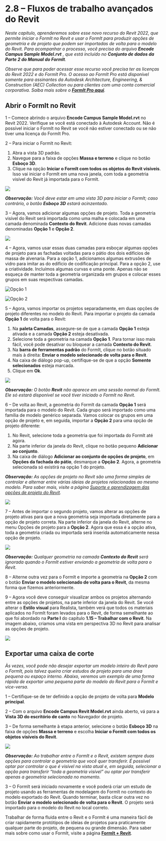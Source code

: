# 2.8 – Fluxos de trabalho avançados do Revit

_Neste capítulo, aprenderemos sobre esse novo recurso do Revit 2022, que permite iniciar o FormIt no Revit e usar o FormIt para produzir opções de geometria e de projeto que podem ser importadas de volta para o modelo do Revit. Para acompanhar o processo, você precisa do arquivo_ _**Encode Campus Sample Model.rvt**_ _, que está incluído no_ _**Conjunto de dados da Parte 2 do Manual do FormIt**._

_Observe que para poder acessar esse recurso você precisa ter as licenças do Revit 2022 e do FormIt Pro. O acesso ao FormIt Pro está disponível somente para assinantes da Autodesk Architecture, Engineering, & Construction \(AEC\) Collection ou para clientes com uma conta comercial corporativa. Saiba mais sobre o_ [_**FormIt Pro aqui**_](https://formit.autodesk.com/#pro-callout)_._

## Abrir o FormIt no Revit

1 – Comece abrindo o arquivo **Encode Campus Sample Model.rvt** no Revit 2022. Verifique se você está conectado à Autodesk Account. Não é possível iniciar o FormIt no Revit se você não estiver conectado ou se não tiver uma licença do FormIt Pro.

2 – Para iniciar o FormIt no Revit:

1. Abra a vista 3D padrão.
2. Navegue para a faixa de opções **Massa e terreno** e clique no botão **Esboço 3D**.
3. Clique na opção **Iniciar o FormIt com todos os objetos do Revit visíveis**. Isso vai iniciar o FormIt em uma nova janela, com toda a geometria visível do Revit já importada para o FormIt. 

![](../../.gitbook/assets/0%20%2822%29.png)

_**Observação:**_ _Você deve estar em uma vista 3D para iniciar o FormIt; caso contrário, o botão_ _**Esboço 3D**_ _estará acinzentado._

3 – Agora, vamos adicionar algumas opções de projeto. Toda a geometria visível do Revit será importada como uma malha e colocada em uma camada denominada **Contexto do Revit**. Adicione duas novas camadas denominadas **Opção 1** e **Opção 2**.

![](../../.gitbook/assets/1%20%2823%29.png)

4 – Agora, vamos usar essas duas camadas para esboçar algumas opções de projeto para as fachadas voltadas para o pátio dos dois edifícios de massa de alvenaria. Para a opção 1, adicionamos algumas extrusões de vidro para imitar as do edifício de codificação principal. Para a opção 2, use a criatividade. Incluímos algumas curvas e uma ponte. Apenas não se esqueça de manter toda a geometria organizada em grupos e colocar esses grupos em suas respectivas camadas.

![Opção 1](../../.gitbook/assets/2%20%2823%29.png)

![Opção 2](../../.gitbook/assets/3%20%2820%29.png)

5 – Agora, vamos importar os projetos separadamente, em duas opções de projeto diferentes no modelo do Revit. Para importar o projeto da camada **Opção 1** de volta para o Revit:

1. Na **paleta Camadas**, assegure-se de que a camada **Opção 1** esteja ativada e a camada **Opção 2** esteja desativada.
2. Selecione toda a geometria na camada **Opção 1**. Para tornar isso mais fácil, você pode desativar ou bloquear a camada **Contexto do Revit**.
3. Na **barra de ferramentas padrão** do FormIt, clique no botão situado mais à direita: **Enviar o modelo selecionado de volta para o Revit**.
4. Na caixa de diálogo pop-up, certifique-se de que a opção **Somente selecionados** esteja marcada.
5. Clique em **Ok**.

![](../../.gitbook/assets/4%20%2819%29.png)

_**Observação:**_ _O botão_ _**Revit**_ _não aparece em uma sessão normal do FormIt. Ele só estará disponível se você tiver iniciado o FormIt no Revit._

6 – De volta ao Revit, a geometria do FormIt da camada **Opção 1** será importada para o modelo do Revit. Cada grupo será importado como uma família de modelo genérico separada. Vamos colocar os grupos em uma opção de projeto e, em seguida, importar a **Opção 2** para uma opção de projeto diferente:

1. No Revit, selecione toda a geometria que foi importada do FormIt até agora.
2. Na parte inferior da janela do Revit, clique no botão pequeno **Adicionar ao conjunto**.
3. Na caixa de diálogo **Adicionar ao conjunto de opções de projeto**, em **Opções da fachada do pátio**, desmarque a **Opção 2**. Agora, a geometria selecionada só existirá na opção 1 do projeto.

_**Observação:**_ _As opções de projeto no Revit são uma forma simples de controlar e alternar entre várias ideias de projetos relacionadas ao mesmo modelo. Para saber mais, visite a página_ [_Suporte e aprendizagem das opções de projeto do Revit_](https://knowledge.autodesk.com/pt-br/support/revit-products/learn-explore/caas/CloudHelp/cloudhelp/2021/PTB/Revit-Model/files/GUID-D48B1E7E-BC34-414E-85BD-790F199BB2C0-htm.html)_._

![](../../.gitbook/assets/5%20%2818%29.png)

7 – Antes de importar o segundo projeto, vamos alterar as opções de projeto ativas para que a nova geometria seja importada diretamente para a opção de projeto correta. Na parte inferior da janela do Revit, alterne no menu Opções de projeto para a **Opção 2**. Agora que essa é a opção ativa, toda a geometria criada ou importada será inserida automaticamente nessa opção de projeto.

![](../../.gitbook/assets/6%20%2815%29.png)

_**Observação:**_ _Qualquer geometria na camada_ _**Contexto do Revit**_ _será ignorada quando o FormIt estiver enviando a geometria de volta para o Revit._

8 – Alterne outra vez para o FormIt e importe a geometria na **Opção 2** com o botão **Enviar o modelo selecionado de volta para o Revit**, da mesma forma que fizemos anteriormente.

9 – Agora você deve conseguir visualizar ambos os projetos alternando entre as opções de projetos, na parte inferior da janela do Revit. Se você alterar o **Estilo visual** para Realista, também verá que todos os materiais aplicados no FormIt foram levados para o Revit, de forma semelhante ao que foi abordado na **Parte I** do capítulo **1.15 – Trabalhar com o Revit**. Na imagem abaixo, criamos uma vista em perspectiva 3D no Revit para analisar as opções de projeto.

![](../../.gitbook/assets/7%20%2810%29.png)

## Exportar uma caixa de corte

_Às vezes, você pode não desejar exportar um modelo inteiro do Revit para o FormIt, pois talvez queira criar estudos de projeto para uma área pequena ou espaço interno. Abaixo, veremos um exemplo de uma forma rápida de exportar uma pequena parte do modelo do Revit para o FormIt e vice-versa._

1 – Certifique-se de ter definido a opção de projeto de volta para **Modelo principal**.

2 – Com o arquivo **Encode Campus Revit Model.rvt** ainda aberto, vá para a **Vista 3D do escritório de canto** no Navegador de projeto.

3 – De forma semelhante à etapa anterior, selecione o botão **Esboço 3D** na faixa de opções **Massa e terreno** e escolha **Iniciar o FormIt com todos os objetos visíveis do Revit**.

![](../../.gitbook/assets/8%20%2810%29.png)

_**Observação:**_ _Ao trabalhar entre o FormIt e o Revit, existem sempre duas opções para controlar a geometria que você quer transferir. É possível optar por controlar o que é visível na vista atual e, em seguida, selecionar a opção para transferir “toda a geometria visível” ou optar por transferir apenas a geometria selecionada no momento._

3 – O FormIt será iniciado novamente e você poderá criar um estudo de projeto usando as ferramentas de modelagem do FormIt no contexto do modelo exportado do Revit. Quando terminar, basta clicar outra vez no botão **Enviar o modelo selecionado de volta para o Revit**. O projeto será importado para o modelo do Revit no local correto.

Trabalhar de forma fluida entre o Revit e o FormIt é uma maneira fácil de criar rapidamente protótipos de ideias de projetos para praticamente qualquer parte do projeto, de pequena ou grande dimensão. Para saber mais sobre como usar o FormIt, visite a página [**FormIt + Revit**](https://formit.autodesk.com/page/formit-revit#:~:text=FormIt%20Groups%20become%20Revit%20Mass,using%20Revit%202018%20and%20newer.).

